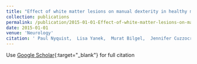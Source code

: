 ```yaml
---
title: "Effect of white matter lesions on manual dexterity in healthy middle-aged persons"
collection: publications
permalink: /publication/2015-01-01-Effect-of-white-matter-lesions-on-manual-dexterity-in-healthy-middle-aged-persons
date: 2015-01-01
venue: 'Neurology'
citation: ' Paul Nyquist,  Lisa Yanek,  Murat Bilgel,  Jennifer Cuzzocreo,  Lewis Becker,  Karinne Chevalier-Davis,  David Yousem,  Jerry Prince,  Brian Kral,  Dhananjay Vaidya,  Diane Becker, &quot;Effect of white matter lesions on manual dexterity in healthy middle-aged persons.&quot; Neurology, 2015.'
---
```

Use [Google Scholar](https://scholar.google.com/scholar?q=Effect+of+white+matter+lesions+on+manual+dexterity+in+healthy+middle+aged+persons){:target="_blank"} for full citation